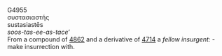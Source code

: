 <body>
  <p>G4955<br>  συστασιαστής  <br> sustasiastēs  <br><i>soos-tas-ee-as-tace‘ </i><br>From a compound of <a href="g4862.htm">4862</a> and a derivative of <a href="g4714.htm">4714</a>  a <i>fellow</i> <i>insurgent:</i> - make insurrection with.<br></p>
 </body>